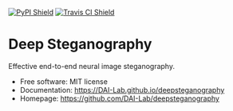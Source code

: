 [![PyPI Shield](https://img.shields.io/pypi/v/deepsteganography.svg)](https://pypi.python.org/pypi/deepsteganography)
[![Travis CI Shield](https://travis-ci.org/DAI-Lab/deepsteganography.svg?branch=master)](https://travis-ci.org/DAI-Lab/deepsteganography)

# Deep Steganography

Effective end-to-end neural image steganography.

- Free software: MIT license
- Documentation: https://DAI-Lab.github.io/deepsteganography
- Homepage: https://github.com/DAI-Lab/deepsteganography
